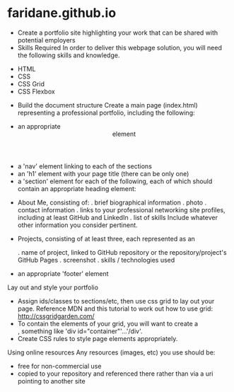 # faridane.github.io
+ Create a portfolio site highlighting your work that can be shared with potential employers
+ Skills Required
In order to deliver this webpage solution, you will need the following skills and knowledge.
- HTML
- CSS
- CSS Grid
- CSS Flexbox

+ Build the document structure
Create a main page (index.html) representing a professional portfolio, including the following:
- an appropriate <header> element
- a 'nav' element linking to each of the sections
- an 'h1' element with your page title (there can be only one)
- a 'section' element for each of the following, each of which should contain an appropriate heading element:

* About Me, consisting of:
. brief biographical information
. photo
. contact information
. links to your professional networking site profiles, including at least GitHub and LinkedIn
. list of skills
Include whatever other information you consider pertinent.

* Projects, consisting of at least three, each represented as an <article>
. name of project, linked to GitHub repository or the repository/project's GitHub Pages
. screenshot
. skills / technologies used

* an appropriate 'footer' element

 Lay out and style your portfolio
- Assign ids/classes to sections/etc, then use css grid to lay out your page. Reference MDN and this tutorial to work out how to use grid: http://cssgridgarden.com/
- To contain the elements of your grid, you will want to create a <div>, something like 'div id="container"'...'/div'.
- Create CSS rules to style page elements appropriately.
 
 Using online resources
 Any resources (images, etc) you use should be:
- free for non-commercial use
- copied to your repository and referenced there rather than via a uri pointing to another site
